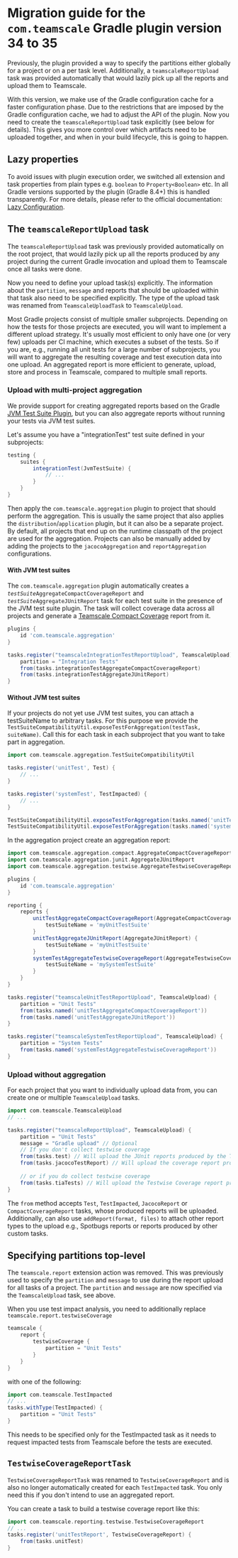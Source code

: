 # Migration guide for the `com.teamscale` Gradle plugin version 34 to 35
Previously, the plugin provided a way to specify the partitions either globally for a project or on a per task level.
Additionally, a `teamscaleReportUpload` task was provided automatically that would lazily pick up all the reports and upload them to Teamscale.

With this version, we make use of the Gradle configuration cache for a faster configuration phase.
Due to the restrictions that are imposed by the Gradle configuration cache, we had to adjust the API of the plugin.
Now you need to create the `teamscaleReportUpload` task explicitly (see below for details).
This gives you more control over which artifacts need to be uploaded together, and when in your build lifecycle, this is going to happen.

## Lazy properties
To avoid issues with plugin execution order, we switched all extension and task properties from plain types e.g. `boolean` to `Property<Boolean>` etc.
In all Gradle versions supported by the plugin (Gradle 8.4+) this is handled transparently.
For more details, please refer to the official documentation: [Lazy Configuration](https://docs.gradle.org/8.1.1/userguide/lazy_configuration.html#lazy_properties).

## The `teamscaleReportUpload` task
The `teamscaleReportUpload` task was previously provided automatically on the root project,
that would lazily pick up all the reports produced by any project during the current Gradle invocation
and upload them to Teamscale once all tasks were done.

Now you need to define your upload task(s) explicitly.
The information about the `partition`, `message` and reports that should be uploaded within that task also need to be specified explicitly.
The type of the upload task was renamed from `TeamscaleUploadTask` to `TeamscaleUpload`.

Most Gradle projects consist of multiple smaller subprojects.
Depending on how the tests for those projects are executed, you will want to implement a different upload strategy.
It's usually most efficient to only have one (or very few) uploads per CI machine, which executes a subset of the tests.
So if you are, e.g., running all unit tests for a large number of subprojects, you will want to aggregate the resulting coverage and test execution data into one upload.
An aggregated report is more efficient to generate, upload, store and process in Teamscale, compared to multiple small reports. 

### Upload with multi-project aggregation
We provide support for creating aggregated reports based on the Gradle [JVM Test Suite Plugin](https://docs.gradle.org/8.10.2/userguide/jvm_test_suite_plugin.html),
but you can also aggregate reports without running your tests via JVM test suites.

Let's assume you have a "integrationTest" test suite defined in your subprojects:
```groovy
testing {
    suites {
        integrationTest(JvmTestSuite) {
            // ...
        }
    }
}
```

Then apply the `com.teamscale.aggregation` plugin to project that should perform the aggregation.
This is usually the same project that also applies the `distribution`/`application` plugin,
but it can also be a separate project.
By default, all projects that end up on the runtime classpath of the project are used for the aggregation.
Projects can also be manually added
by adding the projects to the `jacocoAggregation` and `reportAggregation` configurations.

#### With JVM test suites
The `com.teamscale.aggregation` plugin automatically creates a <code><em>testSuite</em>AggregateCompactCoverageReport</code> and <code><em>testSuite</em>AggregateJUnitReport</code> task for each test suite in the presence of the JVM test suite plugin.
The task will collect coverage data across all projects
and generate a [Teamscale Compact Coverage](https://docs.teamscale.com/reference/upload-formats-and-samples/teamscale-compact-coverage/) report from it.

```groovy
plugins {
	id 'com.teamscale.aggregation'
}

tasks.register("teamscaleIntegrationTestReportUpload", TeamscaleUpload) {
	partition = "Integration Tests"
	from(tasks.integrationTestAggregateCompactCoverageReport)
	from(tasks.integrationTestAggregateJUnitReport)
}
```

#### Without JVM test suites
If your projects do not yet use JVM test suites, you can attach a testSuiteName to arbitrary tasks.
For this purpose we provide the `TestSuiteCompatibilityUtil.exposeTestForAggregation(testTask, suiteName)`.
Call this for each task in each subproject that you want to take part in aggregation.

```groovy
import com.teamscale.aggregation.TestSuiteCompatibilityUtil

tasks.register('unitTest', Test) {
    // ...
}

tasks.register('systemTest', TestImpacted) {
    // ...
}

TestSuiteCompatibilityUtil.exposeTestForAggregation(tasks.named('unitTest'), 'myUnitTestSuite')
TestSuiteCompatibilityUtil.exposeTestForAggregation(tasks.named('systemTest'), 'mySystemTestSuite')
```

In the aggregation project create an aggregation report:
```groovy
import com.teamscale.aggregation.compact.AggregateCompactCoverageReport
import com.teamscale.aggregation.junit.AggregateJUnitReport
import com.teamscale.aggregation.testwise.AggregateTestwiseCoverageReport

plugins {
	id 'com.teamscale.aggregation'
}

reporting {
    reports {
        unitTestAggregateCompactCoverageReport(AggregateCompactCoverageReport) { 
            testSuiteName = 'myUnitTestSuite'
        }
        unitTestAggregateJUnitReport(AggregateJUnitReport) { 
            testSuiteName = 'myUnitTestSuite'
        }
        systemTestAggregateTestwiseCoverageReport(AggregateTestwiseCoverageReport) { 
            testSuiteName = 'mySystemTestSuite'
        }
    }
}

tasks.register("teamscaleUnitTestReportUpload", TeamscaleUpload) {
	partition = "Unit Tests"
	from(tasks.named('unitTestAggregateCompactCoverageReport'))
	from(tasks.named('unitTestAggregateJUnitReport'))
}

tasks.register("teamscaleSystemTestReportUpload", TeamscaleUpload) {
	partition = "System Tests"
	from(tasks.named('systemTestAggregateTestwiseCoverageReport'))
}
```

### Upload without aggregation
For each project that you want to individually upload data from, you can create one or multiple `TeamscaleUpload` tasks.

```groovy
import com.teamscale.TeamscaleUpload
// ...

tasks.register("teamscaleReportUpload", TeamscaleUpload) {
    partition = "Unit Tests"
    message = "Gradle upload" // Optional
    // If you don't collect testwise coverage
    from(tasks.test) // Will upload the JUnit reports produced by the Test task
    from(tasks.jacocoTestReport) // Will upload the coverage report produced by the JacocoReport task
    
    // or if you do collect testwise coverage
    from(tasks.tiaTests) // Will upload the Testwise Coverage report produced by the TestImpacted task
}
```

The `from` method accepts `Test`, `TestImpacted`, `JacocoReport` or `CompactCoverageReport` tasks,
whose produced reports will be uploaded.
Additionally, can also use `addReport(format, files)` to attach other report types to the upload e.g.,
Spotbugs reports or reports produced by other custom tasks.


## Specifying partitions top-level
The `teamscale.report` extension action was removed.
This was previously used to specify the `partition` and `message` to use during the report upload for all tasks of a project.
The `partition` and `message` are now specified via the `TeamscaleUpload` task, see above.

When you use test impact analysis, you need to additionally replace `teamscale.report.testwiseCoverage`
```groovy
teamscale {
    report {
        testwiseCoverage {
            partition = "Unit Tests"
        }
    }
}
```
with one of the following:
```groovy
import com.teamscale.TestImpacted
// ...
tasks.withType(TestImpacted) {
    partition = "Unit Tests"
}
```
This needs to be specified only for the TestImpacted task as it needs to request impacted tests from Teamscale before the tests are executed.

## `TestwiseCoverageReportTask`
`TestwiseCoverageReportTask` was renamed to `TestwiseCoverageReport` and is also no longer automatically created for each `TestImpacted` task.
You only need this if you don't intend to use an aggregated report.

You can create a task to build a testwise coverage report like this:
 
```groovy
import com.teamscale.reporting.testwise.TestwiseCoverageReport
// ...
tasks.register('unitTestReport', TestwiseCoverageReport) {
	from(tasks.unitTest)
}
```
